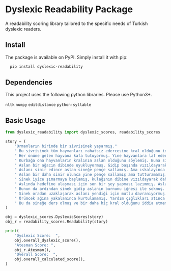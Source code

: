 # Dyslexic Readability Package

A readability scoring library tailored to the specific needs of Turkish dyslexic readers.

## Install

The package is available on PyPI. Simply install it with pip:

```bash
  pip install dyslexic-readability
```

## Dependencies

This project uses the following python libraries. Please use Python3+.

`nltk`
`numpy`
`editdistance`
`python-syllable`

## Basic Usage

```python
from dyslexic_readability import dyslexic_scores, readability_scores

story = (
    "Ormanların birinde bir sivrisinek yaşarmış."
    " Bu sivrisinek tüm hayvanları rahatsız edercesine kral olduğunu iddia ediyormuş."
    " Her önüne gelen hayvana kafa tutuyormuş. Yine hayvanlara laf ederken sıra kurbağaya gelmiş."
    " Kurbağa ona hayvanların kralının aslan olduğunu söylemiş. Buna sinirlenen sinek aslanın yanına gitmiş."
    " Aslan bir ağacın dibinde uyukluyormuş. Gidip başında vızıldayarak kral olduğunu iddia etmiş."
    " Aslanı sinir edince aslan sineğe pençe sallamış. Ama ıskalayınca sinek daha da uğraşmaya başlamış."
    " Aslan bir daha sinir olunca yine pençe sallamış ama tutturamamış."
    " Sinek iyice şımarmaya başlamış, kulağının dibine vızıldayarak daha da sinir bozmaya çalışıyormuş."
    " Aslında hedefine ulaşması için son bir şey yapması lazımmış. Aslana zarar vererek üstünlüğünü kanıtlayacağını düşünüyormuş."
    " Bunun da ardından sinek gidip aslanın burnunu iğnesi ile sokmuş. Aslan ise öfkelenerek kükremiş."
    " Sinek oradan uzaklaşarak aslanı yendiği için mutlu davranıyormuş. Örümcek ağına yakalanana kadar sürecekmiş bu mutluluğu."
    " Örümcek ağına yakalanınca kurtulamamış. Yardım çığlıkları atınca aslan gelip onu kurtarmış."
    " Bu da sineğe ders olmuş ve bir daha hiç kral olduğunu iddia etmemiş."
)

obj = dyslexic_scores.DyslexicScores(story)
obj_r = readability_scores.Readability(story)

print(
    "Dyslexic Score:  ",
    obj.overall_dyslexic_score(),
    "Atesman Score: ",
    obj_r.Atesman(),
    "Overall Score:  ",
    obj.overall_calculated_score(),
)
```